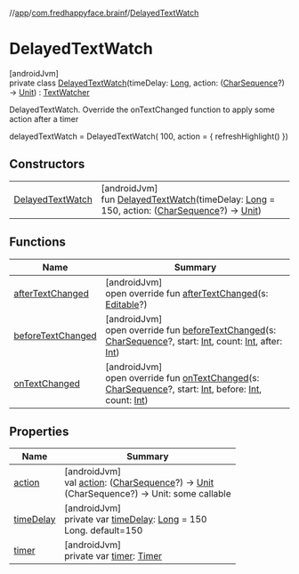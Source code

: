 //[app](../../../index.md)/[com.fredhappyface.brainf](../index.md)/[DelayedTextWatch](index.md)

# DelayedTextWatch

[androidJvm]\
private class [DelayedTextWatch](index.md)(timeDelay: [Long](https://kotlinlang.org/api/latest/jvm/stdlib/kotlin/-long/index.html), action: ([CharSequence](https://kotlinlang.org/api/latest/jvm/stdlib/kotlin/-char-sequence/index.html)?) -&gt; [Unit](https://kotlinlang.org/api/latest/jvm/stdlib/kotlin/-unit/index.html)) : [TextWatcher](https://developer.android.com/reference/kotlin/android/text/TextWatcher.html)

DelayedTextWatch. Override the onTextChanged function to apply some action after a timer

delayedTextWatch = DelayedTextWatch( 100, action = { refreshHighlight() })

## Constructors

| | |
|---|---|
| [DelayedTextWatch](-delayed-text-watch.md) | [androidJvm]<br>fun [DelayedTextWatch](-delayed-text-watch.md)(timeDelay: [Long](https://kotlinlang.org/api/latest/jvm/stdlib/kotlin/-long/index.html) = 150, action: ([CharSequence](https://kotlinlang.org/api/latest/jvm/stdlib/kotlin/-char-sequence/index.html)?) -&gt; [Unit](https://kotlinlang.org/api/latest/jvm/stdlib/kotlin/-unit/index.html)) |

## Functions

| Name | Summary |
|---|---|
| [afterTextChanged](after-text-changed.md) | [androidJvm]<br>open override fun [afterTextChanged](after-text-changed.md)(s: [Editable](https://developer.android.com/reference/kotlin/android/text/Editable.html)?) |
| [beforeTextChanged](before-text-changed.md) | [androidJvm]<br>open override fun [beforeTextChanged](before-text-changed.md)(s: [CharSequence](https://kotlinlang.org/api/latest/jvm/stdlib/kotlin/-char-sequence/index.html)?, start: [Int](https://kotlinlang.org/api/latest/jvm/stdlib/kotlin/-int/index.html), count: [Int](https://kotlinlang.org/api/latest/jvm/stdlib/kotlin/-int/index.html), after: [Int](https://kotlinlang.org/api/latest/jvm/stdlib/kotlin/-int/index.html)) |
| [onTextChanged](on-text-changed.md) | [androidJvm]<br>open override fun [onTextChanged](on-text-changed.md)(s: [CharSequence](https://kotlinlang.org/api/latest/jvm/stdlib/kotlin/-char-sequence/index.html)?, start: [Int](https://kotlinlang.org/api/latest/jvm/stdlib/kotlin/-int/index.html), before: [Int](https://kotlinlang.org/api/latest/jvm/stdlib/kotlin/-int/index.html), count: [Int](https://kotlinlang.org/api/latest/jvm/stdlib/kotlin/-int/index.html)) |

## Properties

| Name | Summary |
|---|---|
| [action](action.md) | [androidJvm]<br>val [action](action.md): ([CharSequence](https://kotlinlang.org/api/latest/jvm/stdlib/kotlin/-char-sequence/index.html)?) -&gt; [Unit](https://kotlinlang.org/api/latest/jvm/stdlib/kotlin/-unit/index.html)<br>(CharSequence?) -> Unit: some callable |
| [timeDelay](time-delay.md) | [androidJvm]<br>private var [timeDelay](time-delay.md): [Long](https://kotlinlang.org/api/latest/jvm/stdlib/kotlin/-long/index.html) = 150<br>Long. default=150 |
| [timer](timer.md) | [androidJvm]<br>private var [timer](timer.md): [Timer](https://developer.android.com/reference/kotlin/java/util/Timer.html) |
